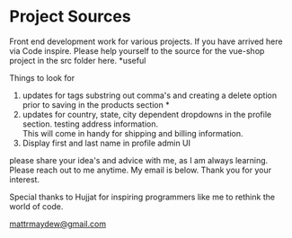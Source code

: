 # Project Sources 

Front end development work for various projects.  If you have arrived here via Code inspire.  Please help yourself to the source for the vue-shop project in the src folder here. *useful

Things to look for
 1.  updates for tags substring out comma's and creating a delete option prior to saving  in the products section *
 2.  updates for country, state, city dependent dropdowns in the profile section.  testing address information.  
     This will come in handy for shipping and billing information.   
 3.  Display first and last name in profile admin UI
 
please share your idea's and advice with me, as I am always learning. Please reach out to me anytime.  My email is below. 
Thank you for your interest.

Special thanks to Hujjat for inspiring programmers like me to rethink the world of code. 

mattrmaydew@gmail.com
